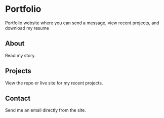 # Portfolio
Portfolio website where you can send a message, view recent projects, and download my resume

## About
Read my story.

## Projects
View the repo or live site for my recent projects.

## Contact
Send me an email directly from the site.
